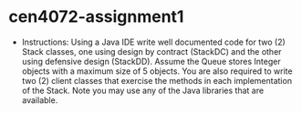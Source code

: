 # cen4072-assignment1

- Instructions:
Using a Java IDE write well documented code for two (2) Stack classes,
one using design by contract (StackDC) and the other using defensive design (StackDD).
Assume the Queue stores Integer objects with a maximum size of 5 objects.
You are also required to write two (2) client classes that exercise the methods in each implementation of the Stack.
Note you may use any of the Java libraries that are available.
